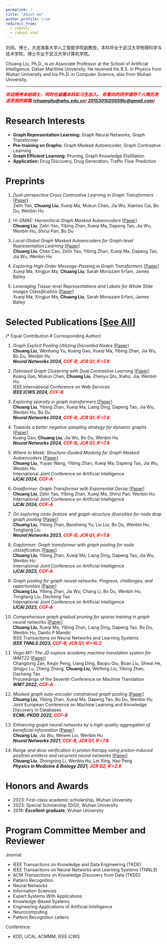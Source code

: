 ```yaml
---
permalink: /
title: "About me"
author_profile: true
redirect_from: 
  - /about/
  - /about.html
---
```


刘闯，博士，大连海事大学人工智能学院副教授。本科毕业于武汉大学物理科学与技术学院，博士毕业于武汉大学计算机学院。

Chuang Liu, Ph.D., is an Associate Professor at the School of Artificial Intelligence, Dalian Maritime University. He received his B.S. in Physics from Wuhan University and his Ph.D. in Computer Science, also from Wuhan University.


-----
***<span style="color:red">欢迎报考本组硕士，同时也诚邀本科实习生加入。
有意向的同学请将个人简历发送至我的邮箱 (chuangliu@whu.edu.cn/ 2015301020059lc@gmail.com)
</span>***



Research Interests
======
* **Graph Representation Learning:** Graph Neural Networks, Graph Transformer
* **Pre-training on Graphs:** Graph Masked Autoencoder, Graph Contrastive Learning
* **Graph Efficient Learning:** Pruning, Graph Knowledge Distillation
* **Application:** Drug Discovery, Drug Generation, Traffic Flow Prediction



Preprints
=====
1.  *Dual-perspective Cross Contrastive Learning in Graph Transformers* [[Paper](https://arxiv.org/pdf/2406.00403)] <br>
Zelin Yao, **Chuang Liu**, Xueqi Ma, Mukun Chen, Jia Wu, Xiantao Cai, Bo Du, Wenbin Hu <br>

1.  *Hi-GMAE: Hierarchical Graph Masked Autoencoders* [[Paper](https://arxiv.org/pdf/2405.10642)] <br>
**Chuang Liu**, Zelin Yao, Yibing Zhan, Xueqi Ma, Dapeng Tao, Jia Wu, Wenbin Hu, Shirui Pan, Bo Du <br>

1.  *Local-Global Graph Masked Autoencoders for Graph-level Representation Learning* [[Paper]()] <br>
**Chuang Liu**, Chen Cao, Zelin Yao, Yibing Zhan, Xueqi Ma, Dapeng Tao, Jia Wu, Wenbin Hu <br>

1.  *Exploring High-Order Message-Passing in Graph Transformers* [[Paper](https://openreview.net/pdf?id=8oUF3uGIVo)] <br>
Xueqi Ma, Xingjun Ma, **Chuang Liu**, Sarah Monazam Erfani, James Bailey <br>

1.  *Leveraging Tissue-level Representations and Labels for Whole Slide Images Classification* [[Paper]()] <br>
Xueqi Ma, Xingjun Ma, **Chuang Liu**, Sarah Monazam Erfani, James Bailey <br>



Selected Publications [[See All](https://liuchuang0059.github.io/publications/)]
=====
(\* Equal Contribution \# Corresponding Author)

1.  *Graph Explicit Pooling Utilizing Discarded Nodes* [[Paper](https://arxiv.org/pdf/2311.12644)] <br>
**Chuang Liu**, Wenhang Yu, Kuang Gao, Xueqi Ma, Yibing Zhan, Jia Wu, Bo Du, Wenbin Hu <br>
***Neural Networks 2024, <span style="color:red">CCF-B, JCR Q1, IF=7.8</span>***

1.  *Debiased Graph Clustering with Dual Contrastive Learning* [[Paper]()] <br>
Kuang Gao, Mukun Chen, **Chuang Liu**, Zhenyu Qiu, Xiahu, Jia, Wenbin Hu <br>
IEEE International Conference on Web Services <br>
***IEEE ICWS 2024, <span style="color:red">CCF-B</span>***

1.  *Exploring sparsity in graph transformers* [[Paper](https://www.sciencedirect.com/science/article/abs/pii/S0893608024001898)] <br>
**Chuang Liu**, Yibing Zhan, Xueqi Ma, Liang Ding, Dapeng Tao, Jia Wu, Wenbin Hu, Bo Du <br>
***Neural Networks 2024, <span style="color:red">CCF-B, JCR Q1, IF=7.8</span>***

1.  *Towards a better negative sampling strategy for dynamic graphs* [[Paper](https://www.sciencedirect.com/science/article/abs/pii/S0893608024000996)] <br>
Kuang Gao, **Chuang Liu**, Jia Wu, Bo Du, Wenbin Hu <br>
***Neural Networks 2024, <span style="color:red">CCF-B, JCR Q1, IF=7.8</span>***

1.  *Where to Mask: Structure-Guided Masking for Graph Masked Autoencoders* [[Paper](https://arxiv.org/pdf/2404.15806)] <br>
**Chuang Liu**, Yuyao Wang, Yibing Zhan, Xueqi Ma, Dapeng Tao, Jia Wu, Wenbin Hu <br>
International Joint Conference on Artificial Intelligence <br>
***IJCAI 2024, <span style="color:red">CCF-A</span>***

1.  *Gradformer: Graph Transformer with Exponential Decay* [[Paper](https://arxiv.org/pdf/2404.15729)] <br>
**Chuang Liu**, Zelin Yao, Yibing Zhan, Xueqi Ma, Shirui Pan, Wenbin Hu <br>
International Joint Conference on Artificial Intelligence <br>
***IJCAI 2024, <span style="color:red">CCF-A</span>***

1.  *On exploring node-feature and graph-structure diversities for node drop graph pooling* [[Paper](https://www.sciencedirect.com/science/article/abs/pii/S0893608023004665)] <br>
**Chuang Liu**, Yibing Zhan, Baosheng Yu, Liu Liu, Bo Du, Wenbin Hu, Tongliang Liu <br>
***Neural Networks 2023, <span style="color:red">CCF-B, JCR Q1, IF=7.8</span>***

1.  *Gapformer: Graph transformer with graph pooling for node classification* [[Paper](https://www.ijcai.org/proceedings/2023/0244.pdf)] <br>
**Chuang Liu**, Yibing Zhan, Xueqi Ma, Liang Ding, Dapeng Tao, Jia Wu, Wenbin Hu <br>
International Joint Conference on Artificial Intelligence <br>
***IJCAI 2023, <span style="color:red">CCF-A</span>***

1.  *Graph pooling for graph neural networks: Progress, challenges, and opportunities* [[Paper](https://arxiv.org/pdf/2204.07321)] <br>
**Chuang Liu**, Yibing Zhan, Jia Wu, Chang Li, Bo Du, Wenbin Hu, Tongliang Liu, Dacheng Tao <br>
International Joint Conference on Artificial Intelligence <br>
***IJCAI 2023, <span style="color:red">CCF-A</span>***

1.  *Comprehensive graph gradual pruning for sparse training in graph neural networks* [[Paper](https://ieeexplore.ieee.org/abstract/document/10164013/)] <br>
**Chuang Liu**, Xueqi Ma, Yibing Zhan, Liang Ding, Dapeng Tao, Bo Du, Wenbin Hu, Danilo P Mandic <br>
IEEE Transactions on Neural Networks and Learning Systems <br>
***IEEE TNNLS 2023, <span style="color:red">CCF-B, JCR Q1, IF=10.2</span>***

1.  *Vega-MT: The JD explore academy machine translation system for WMT22* [[Paper](https://aclanthology.org/2022.wmt-1.37.pdf)] <br>
Changtong Zan, Keqin Peng, Liang Ding, Baopu Qiu, Boan Liu, Shwai He, Qingyu Lu, Zheng Zhang, **Chuang Liu**, Weifeng Liu, Yibing Zhan, Dacheng Tao <br>
Proceedings of the Seventh Conference on Machine Translation <br>
***WMT 2022, <span style="color:red">CCF-A</span>***

1.  *Masked graph auto-encoder constrained graph pooling* [[Paper](https://aclanthology.org/2022.wmt-1.37.pdf)] <br>
**Chuang Liu**, Yibing Zhan, Xueqi Ma, Dapeng Tao, Bo Du, Wenbin Hu <br>
Joint European Conference on Machine Learning and Knowledge Discovery in Databases <br>
***ECML-PKDD 2022, <span style="color:red">CCF-B</span>***

1.  *Enhancing graph neural networks by a high-quality aggregation of beneficial information* [[Paper](https://scholar.google.com/scholar?oi=bibs&cluster=686880531818820165&btnI=1&hl=zh-CN)] <br>
**Chuang Liu**, Jia Wu, Weiwei Liu, Wenbin Hu <br>
***Neural Networks 2021, <span style="color:red">CCF-B, JCR Q1, IF=7.8</span>***

1.  *Range and dose verification in proton therapy using proton-induced positron emitters and recurrent neural networks* [[Paper](https://iopscience.iop.org/article/10.1088/1361-6560/ab3564/meta)] <br>
**Chuang Liu**, Zhongxing Li, Wenbin Hu, Lei Xing, Hao Peng <br>
***Physics in Medicine & Biology 2021, <span style="color:red">JCR Q2, IF=2.8</span>***



Honors and Awards
=====
* 2023: First-class academic scholarship, Wuhan University
* 2023: Special Scholarship (DiDi), Wuhan University
* 2019: **Excellent graduate**,  Wuhan University


Program Committee Member and Reviewer
=====
Journal:
* IEEE Transactions on Knowledge and Data Engineering (TKDE)
* IEEE Transactions on Neural Networks and Learning Systems (TNNLS)
* ACM Transactions on Knowledge Discovery from Data (TKDD)
* Pattern Recognition
* Neural Networks
* Information Sciences
* Expert Systems With Applications
* Knowledge-Based Systems
* Engineering Applications of Artificial Intelligence
* Neurocomputing
* Pattern Recognition Letters

Conference:

*  KDD, IJCAI, ACMMM, IEEE ICWS 
